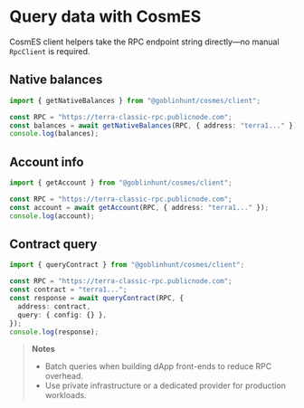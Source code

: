 # Query data with CosmES

CosmES client helpers take the RPC endpoint string directly—no manual `RpcClient` is required.

## Native balances

```ts
import { getNativeBalances } from "@goblinhunt/cosmes/client";

const RPC = "https://terra-classic-rpc.publicnode.com";
const balances = await getNativeBalances(RPC, { address: "terra1..." });
console.log(balances);
```

## Account info

```ts
import { getAccount } from "@goblinhunt/cosmes/client";

const RPC = "https://terra-classic-rpc.publicnode.com";
const account = await getAccount(RPC, { address: "terra1..." });
console.log(account);
```

## Contract query

```ts
import { queryContract } from "@goblinhunt/cosmes/client";

const RPC = "https://terra-classic-rpc.publicnode.com";
const contract = "terra1...";
const response = await queryContract(RPC, {
  address: contract,
  query: { config: {} },
});
console.log(response);
```

> **Notes**
> - Batch queries when building dApp front-ends to reduce RPC overhead.
> - Use private infrastructure or a dedicated provider for production workloads.
